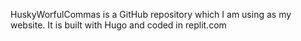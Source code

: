 HuskyWorfulCommas is a GitHub repository which I am using as my website. It is built with Hugo and coded in replit.com 
